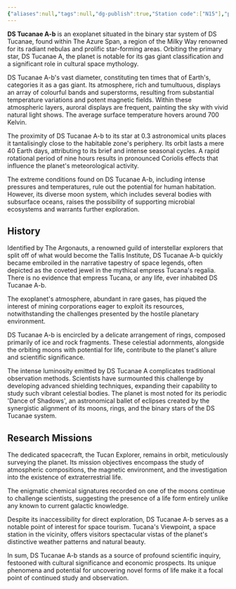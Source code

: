 ```yaml
---
{"aliases":null,"tags":null,"dg-publish":true,"Station code":["N15"],"permalink":"/narrative/locations/worlds/ds-tucanae-a-b/","dgPassFrontmatter":true}
---
```


**DS Tucanae A-b** is an exoplanet situated in the binary star system of DS Tucanae, found within The Azure Span, a region of the Milky Way renowned for its radiant nebulas and prolific star-forming areas. Orbiting the primary star, DS Tucanae A, the planet is notable for its gas giant classification and a significant role in cultural space mythology.

DS Tucanae A-b's vast diameter, constituting ten times that of Earth's, categories it as a gas giant. Its atmosphere, rich and tumultuous, displays an array of colourful bands and superstorms, resulting from substantial temperature variations and potent magnetic fields. Within these atmospheric layers, auroral displays are frequent, painting the sky with vivid natural light shows. The average surface temperature hovers around 700 Kelvin.

The proximity of DS Tucanae A-b to its star at 0.3 astronomical units places it tantalisingly close to the habitable zone's periphery. Its orbit lasts a mere 40 Earth days, attributing to its brief and intense seasonal cycles. A rapid rotational period of nine hours results in pronounced Coriolis effects that influence the planet's meteorological activity.

The extreme conditions found on DS Tucanae A-b, including intense pressures and temperatures, rule out the potential for human habitation. However, its diverse moon system, which includes several bodies with subsurface oceans, raises the possibility of supporting microbial ecosystems and warrants further exploration.

## History

Identified by The Argonauts, a renowned guild of interstellar explorers that split off of what would become the Tallis Institute, DS Tucanae A-b quickly became embroiled in the narrative tapestry of space legends, often depicted as the coveted jewel in the mythical empress Tucana's regalia. There is no evidence that empress Tucana, or any life, ever inhabited DS Tucanae A-b.

The exoplanet's atmosphere, abundant in rare gases, has piqued the interest of mining corporations eager to exploit its resources, notwithstanding the challenges presented by the hostile planetary environment.

DS Tucanae A-b is encircled by a delicate arrangement of rings, composed primarily of ice and rock fragments. These celestial adornments, alongside the orbiting moons with potential for life, contribute to the planet's allure and scientific significance.

The intense luminosity emitted by DS Tucanae A complicates traditional observation methods. Scientists have surmounted this challenge by developing advanced shielding techniques, expanding their capability to study such vibrant celestial bodies. The planet is most noted for its periodic 'Dance of Shadows', an astronomical ballet of eclipses created by the synergistic alignment of its moons, rings, and the binary stars of the DS Tucanae system.
## Research Missions

The dedicated spacecraft, the Tucan Explorer, remains in orbit, meticulously surveying the planet. Its mission objectives encompass the study of atmospheric compositions, the magnetic environment, and the investigation into the existence of extraterrestrial life.

The enigmatic chemical signatures recorded on one of the moons continue to challenge scientists, suggesting the presence of a life form entirely unlike any known to current galactic knowledge.

Despite its inaccessibility for direct exploration, DS Tucanae A-b serves as a notable point of interest for space tourism. Tucana's Viewpoint, a space station in the vicinity, offers visitors spectacular vistas of the planet's distinctive weather patterns and natural beauty.

In sum, DS Tucanae A-b stands as a source of profound scientific inquiry, festooned with cultural significance and economic prospects. Its unique phenomena and potential for uncovering novel forms of life make it a focal point of continued study and observation.